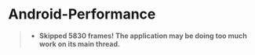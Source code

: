 # Android-Performance
> - **Skipped 5830 frames!  The application may be doing too much work on its main thread.**
